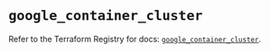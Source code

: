 # `google_container_cluster`

Refer to the Terraform Registry for docs: [`google_container_cluster`](https://registry.terraform.io/providers/hashicorp/google-beta/6.20.0/docs/resources/google_container_cluster).
